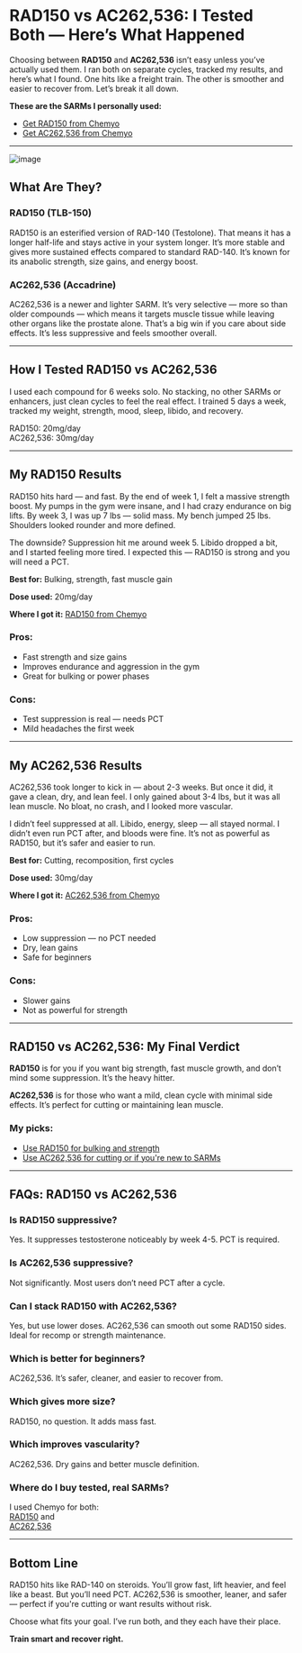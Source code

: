 <h1>RAD150 vs AC262,536: I Tested Both — Here’s What Happened</h1>

<p>Choosing between <strong>RAD150</strong> and <strong>AC262,536</strong> isn’t easy unless you’ve actually used them. I ran both on separate cycles, tracked my results, and here’s what I found. One hits like a freight train. The other is smoother and easier to recover from. Let’s break it all down.</p>

<p><strong>These are the SARMs I personally used:</strong></p>
<ul>
  <li><a href="https://www.chemyo.com/product/rad150-solution/?campaign=github&ref=166" target="_blank" rel="nofollow">Get RAD150 from Chemyo</a></li>
  <li><a href="https://www.chemyo.com/product/ac-262-solution/?campaign=github&ref=166" target="_blank" rel="nofollow">Get AC262,536 from Chemyo</a></li>
</ul>

<hr>

![image](https://github.com/user-attachments/assets/32c47151-8288-48bf-ac41-c625fc0a8cfe)

<h2>What Are They?</h2>

<h3>RAD150 (TLB-150)</h3>
<p>RAD150 is an esterified version of RAD-140 (Testolone). That means it has a longer half-life and stays active in your system longer. It’s more stable and gives more sustained effects compared to standard RAD-140. It’s known for its anabolic strength, size gains, and energy boost.</p>

<h3>AC262,536 (Accadrine)</h3>
<p>AC262,536 is a newer and lighter SARM. It’s very selective — more so than older compounds — which means it targets muscle tissue while leaving other organs like the prostate alone. That’s a big win if you care about side effects. It’s less suppressive and feels smoother overall.</p>

<hr>

<h2>How I Tested RAD150 vs AC262,536</h2>

<p>I used each compound for 6 weeks solo. No stacking, no other SARMs or enhancers, just clean cycles to feel the real effect. I trained 5 days a week, tracked my weight, strength, mood, sleep, libido, and recovery.</p>

<p>RAD150: 20mg/day<br>
AC262,536: 30mg/day</p>

<hr>

<h2>My RAD150 Results</h2>

<p>RAD150 hits hard — and fast. By the end of week 1, I felt a massive strength boost. My pumps in the gym were insane, and I had crazy endurance on big lifts. By week 3, I was up 7 lbs — solid mass. My bench jumped 25 lbs. Shoulders looked rounder and more defined.</p>

<p>The downside? Suppression hit me around week 5. Libido dropped a bit, and I started feeling more tired. I expected this — RAD150 is strong and you will need a PCT.</p>

<p><strong>Best for:</strong> Bulking, strength, fast muscle gain</p>

<p><strong>Dose used:</strong> 20mg/day</p>

<p><strong>Where I got it:</strong> <a href="https://www.chemyo.com/product/rad150-solution/?campaign=github&ref=166" target="_blank" rel="nofollow">RAD150 from Chemyo</a></p>

<h3>Pros:</h3>
<ul>
  <li>Fast strength and size gains</li>
  <li>Improves endurance and aggression in the gym</li>
  <li>Great for bulking or power phases</li>
</ul>

<h3>Cons:</h3>
<ul>
  <li>Test suppression is real — needs PCT</li>
  <li>Mild headaches the first week</li>
</ul>

<hr>

<h2>My AC262,536 Results</h2>

<p>AC262,536 took longer to kick in — about 2-3 weeks. But once it did, it gave a clean, dry, and lean feel. I only gained about 3-4 lbs, but it was all lean muscle. No bloat, no crash, and I looked more vascular.</p>

<p>I didn’t feel suppressed at all. Libido, energy, sleep — all stayed normal. I didn’t even run PCT after, and bloods were fine. It’s not as powerful as RAD150, but it’s safer and easier to run.</p>

<p><strong>Best for:</strong> Cutting, recomposition, first cycles</p>

<p><strong>Dose used:</strong> 30mg/day</p>

<p><strong>Where I got it:</strong> <a href="https://www.chemyo.com/product/ac-262-solution/?campaign=github&ref=166" target="_blank" rel="nofollow">AC262,536 from Chemyo</a></p>

<h3>Pros:</h3>
<ul>
  <li>Low suppression — no PCT needed</li>
  <li>Dry, lean gains</li>
  <li>Safe for beginners</li>
</ul>

<h3>Cons:</h3>
<ul>
  <li>Slower gains</li>
  <li>Not as powerful for strength</li>
</ul>

<hr>

<h2>RAD150 vs AC262,536: My Final Verdict</h2>

<p><strong>RAD150</strong> is for you if you want big strength, fast muscle growth, and don’t mind some suppression. It’s the heavy hitter.</p>

<p><strong>AC262,536</strong> is for those who want a mild, clean cycle with minimal side effects. It’s perfect for cutting or maintaining lean muscle.</p>

<h3>My picks:</h3>
<ul>
  <li><a href="https://www.chemyo.com/product/rad150-solution/?campaign=github&ref=166" target="_blank" rel="nofollow">Use RAD150 for bulking and strength</a></li>
  <li><a href="https://www.chemyo.com/product/ac-262-solution/?campaign=github&ref=166" target="_blank" rel="nofollow">Use AC262,536 for cutting or if you're new to SARMs</a></li>
</ul>

<hr>

<h2>FAQs: RAD150 vs AC262,536</h2>

<h3>Is RAD150 suppressive?</h3>
<p>Yes. It suppresses testosterone noticeably by week 4-5. PCT is required.</p>

<h3>Is AC262,536 suppressive?</h3>
<p>Not significantly. Most users don’t need PCT after a cycle.</p>

<h3>Can I stack RAD150 with AC262,536?</h3>
<p>Yes, but use lower doses. AC262,536 can smooth out some RAD150 sides. Ideal for recomp or strength maintenance.</p>

<h3>Which is better for beginners?</h3>
<p>AC262,536. It’s safer, cleaner, and easier to recover from.</p>

<h3>Which gives more size?</h3>
<p>RAD150, no question. It adds mass fast.</p>

<h3>Which improves vascularity?</h3>
<p>AC262,536. Dry gains and better muscle definition.</p>

<h3>Where do I buy tested, real SARMs?</h3>
<p>I used Chemyo for both:<br>
<a href="https://www.chemyo.com/product/rad150-solution/?campaign=github&ref=166" target="_blank" rel="nofollow">RAD150</a> and<br>
<a href="https://www.chemyo.com/product/ac-262-solution/?campaign=github&ref=166" target="_blank" rel="nofollow">AC262,536</a></p>

<hr>

<h2>Bottom Line</h2>

<p>RAD150 hits like RAD-140 on steroids. You’ll grow fast, lift heavier, and feel like a beast. But you’ll need PCT. AC262,536 is smoother, leaner, and safer — perfect if you're cutting or want results without risk.</p>

<p>Choose what fits your goal. I’ve run both, and they each have their place.</p>

<p><strong>Train smart and recover right.</strong></p>
